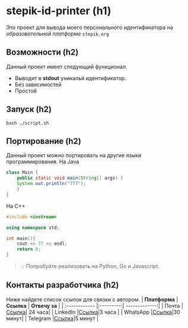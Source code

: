 # stepik-id-printer (h1)
Это проект для вывода моего персонального идентификатора на *образовательной платформе* `stepik.org`
## Возможности (h2)
Данный проект имеет следующий функционал.
 - Выводит в **stdout** уникальй идентификатор.
 - Без зависимостей
 - Простой
## Запуск (h2)
`bash ./script.sh`
## Портирование (h2)
Данный проект можно портировать на другие языки программирования.
На Java

```java
class Main {
    public static void main(String[] args) {
	System.out.println("777");
    }
}
```

На C++
```c++
#include <iostream>

using namespace std;

int main(){
    cout << 77 << endl;
    return 0;
}
```
> 💡 Попробуйте реализовать на Python, Go и Javascript.
## Контакты разработчика (h2)
Ниже найдете список ссылок для связки с автором.
| **Платформа** |**Ссылка** | **Отвечу за** |
| :------------ |:---------:| -------------:|
| Почта         |[Ссылка](aa@bb.kz)| 24 часа|
| LinkedIn  |[Ссылка](https://www.linkedin.com)|3 часа  |
| WhatsApp  |[Ссылка](https://www.whatsapp.com)|30 минут|
| Telegram  |[Ссылка](https://www.telegram.com)|5 минут |
